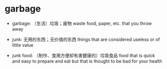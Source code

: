 # garbage

- garbage: （生活）垃圾；废物 waste food, paper, etc. that you throw away
- junk: 无用的东西；无价值的东西 things that are considered useless or of little value

- junk food: （制作、食用方便却有害健康的）垃圾食品 food that is quick and easy to prepare and eat but that is thought to be bad for your health

